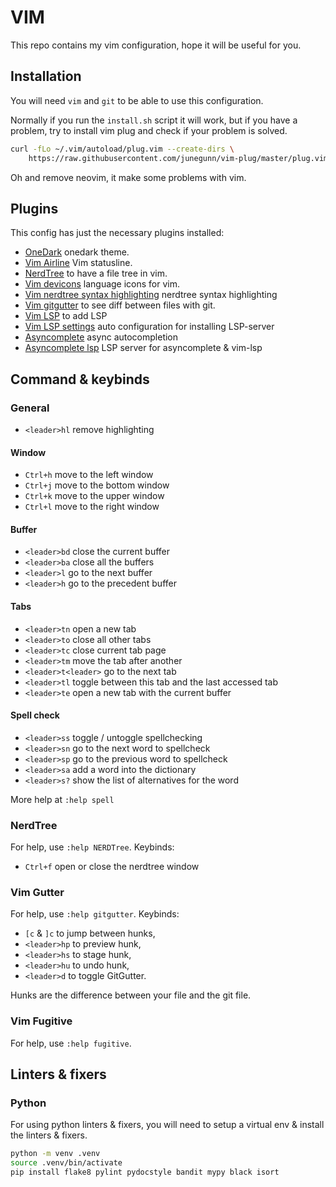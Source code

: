 # VIM

This repo contains my vim configuration, hope it will be useful for you.

## Installation

You will need `vim` and `git` to be able to use this configuration.

Normally if you run the `install.sh` script it will work, but if you have a problem, try to install vim plug and check if your problem is solved.

```bash
curl -fLo ~/.vim/autoload/plug.vim --create-dirs \
    https://raw.githubusercontent.com/junegunn/vim-plug/master/plug.vim
```

Oh and remove neovim, it make some problems with vim.

## Plugins

This config has just the necessary plugins installed:
- [OneDark](https://github.com/joshdick/onedark.vim) onedark theme.
- [Vim Airline](https://github.com/vim-airline/vim-airline) Vim statusline.
- [NerdTree](https://github.com/preservim/nerdtree) to have a file tree in vim.
- [Vim devicons](https://github.com/ryanoasis/vim-devicons) language icons for vim.
- [Vim nerdtree syntax highlighting](https://github.com/tiagofumo/vim-nerdtree-syntax-highlight) nerdtree syntax highlighting
- [Vim gitgutter](https://github.com/airblade/vim-gitgutter) to see diff between files with git.
- [Vim LSP](https://github.com/prabirshrestha/vim-lsp) to add LSP
- [Vim LSP settings](https://github.com/mattn/vim-lsp-settings) auto configuration for installing LSP-server
- [Asyncomplete](https://github.com/prabirshrestha/asyncomplete.vim) async autocompletion
- [Asyncomplete lsp](https://github.com/prabirshrestha/asyncomplete-lsp.vim) LSP server for asyncomplete & vim-lsp

## Command & keybinds

### General

- `<leader>hl` remove highlighting

#### Window

- `Ctrl+h` move to the left window
- `Ctrl+j` move to the bottom window
- `Ctrl+k` move to the upper window
- `Ctrl+l` move to the right window

#### Buffer

- `<leader>bd` close the current buffer
- `<leader>ba` close all the buffers
- `<leader>l` go to the next buffer
- `<leader>h` go to the precedent buffer

#### Tabs

- `<leader>tn` open a new tab
- `<leader>to` close all other tabs
- `<leader>tc` close current tab page
- `<leader>tm` move the tab after another
- `<leader>t<leader>` go to the next tab
- `<leader>tl` toggle between this tab and the last accessed tab
- `<leader>te` open a new tab with the current buffer

#### Spell check

- `<leader>ss` toggle / untoggle spellchecking
- `<leader>sn` go to the next word to spellcheck
- `<leader>sp` go to the previous word to spellcheck
- `<leader>sa` add a word into the dictionary
- `<leader>s?` show the list of alternatives for the word

More help at `:help spell`

### NerdTree

For help, use `:help NERDTree`.
Keybinds:
- `Ctrl+f` open or close the nerdtree window

### Vim Gutter

For help, use `:help gitgutter`.
Keybinds:
- `[c` & `]c` to jump between hunks,
- `<leader>hp` to preview hunk,
- `<leader>hs` to stage hunk,
- `<leader>hu` to undo hunk,
- `<leader>d` to toggle GitGutter.

Hunks are the difference between your file and the git file.

### Vim Fugitive

For help, use `:help fugitive`.

## Linters & fixers

### Python

For using python linters & fixers, you will need to setup a virtual env & install the linters & fixers.

```bash
python -m venv .venv
source .venv/bin/activate
pip install flake8 pylint pydocstyle bandit mypy black isort
```
